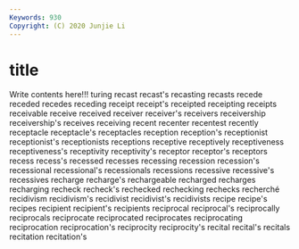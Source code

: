 ```yaml
---
Keywords: 930
Copyright: (C) 2020 Junjie Li
---
```


# title

Write contents here!!!
turing 
recast 
recast's
recasting 
recasts 
recede 
receded 
recedes 
receding 
receipt 
receipt's 
receipted 
receipting
receipts 
receivable 
receive 
received 
receiver 
receiver's 
receivers 
receivership 
receivership's 
receives
receiving 
recent 
recenter 
recentest 
recently 
receptacle 
receptacle's 
receptacles 
reception 
reception's
receptionist 
receptionist's 
receptionists 
receptions 
receptive 
receptively 
receptiveness 
receptiveness's 
receptivity 
receptivity's
receptor 
receptor's 
receptors 
recess 
recess's 
recessed 
recesses 
recessing 
recession 
recession's
recessional 
recessional's 
recessionals 
recessions 
recessive 
recessive's 
recessives 
recharge 
recharge's 
rechargeable
recharged 
recharges 
recharging 
recheck 
recheck's 
rechecked 
rechecking 
rechecks 
recherché 
recidivism
recidivism's 
recidivist 
recidivist's 
recidivists 
recipe 
recipe's 
recipes 
recipient 
recipient's 
recipients
reciprocal 
reciprocal's 
reciprocally 
reciprocals 
reciprocate 
reciprocated 
reciprocates 
reciprocating 
reciprocation 
reciprocation's
reciprocity 
reciprocity's 
recital 
recital's 
recitals 
recitation 
recitation's 

